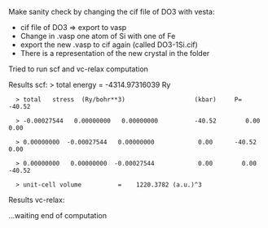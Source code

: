Make sanity check by changing the cif file of DO3 with vesta:
- cif file of DO3 => export to vasp
- Change in .vasp one atom of Si with one of Fe
- export the new .vasp to cif again (called DO3-1Si.cif)
- There is a representation of the new crystal in the folder

Tried to run scf and vc-relax computation

Results scf:
      > total energy              =   -4314.97316039 Ry
      
      > total   stress  (Ry/bohr**3)                   (kbar)     P=      -40.52
      
      > -0.00027544   0.00000000   0.00000000          -40.52        0.00        0.00
      
      > 0.00000000  -0.00027544   0.00000000            0.00      -40.52        0.00
      
      > 0.00000000   0.00000000  -0.00027544            0.00        0.00      -40.52
      
      > unit-cell volume          =    1220.3782 (a.u.)^3
      
Results vc-relax:

...waiting end of computation
